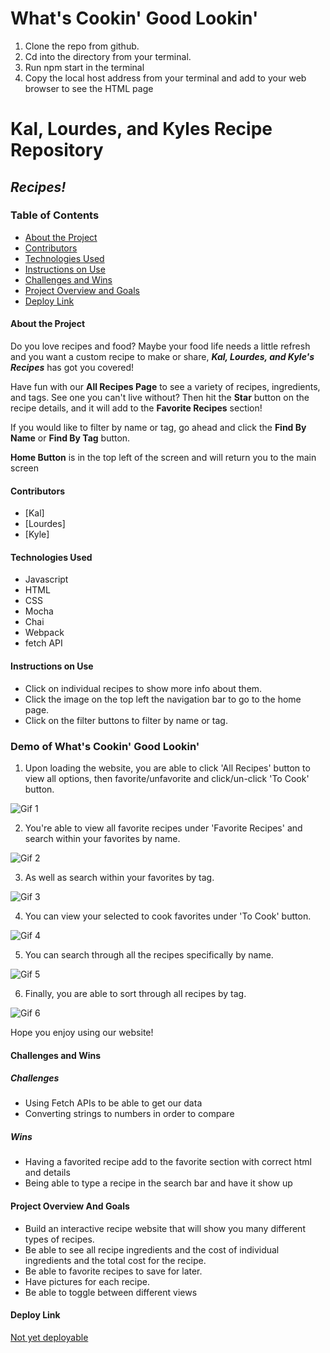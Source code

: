 # What's Cookin' Good Lookin'

1. Clone the repo from github.
2. Cd into the directory from your terminal.
3. Run npm start in the terminal
4. Copy the local host address from your terminal and add to your web browser to see the HTML page

# Kal, Lourdes, and Kyles Recipe Repository
## *Recipes!*

### Table of Contents
- [About the Project](#about-the-project)
- [Contributors](#contributors)
- [Technologies Used](#technologies-used)
- [Instructions on Use](#instructions-on-use)
- [Challenges and Wins](#challenges-and-wins)
- [Project Overview and Goals](#project-overview-and-goals)
- [Deploy Link](#deploy-link)

#### About the Project
Do you love recipes and food?
Maybe your food life needs a little refresh and you want a custom recipe to make or
share, **___Kal, Lourdes, and Kyle's Recipes___**
has got you covered!

Have fun with our **All Recipes Page** to see a variety of recipes,
ingredients, and tags. See one you can't live without? Then hit the **Star** button on the recipe details, and it will add to the **Favorite Recipes** section!

If you would like to filter by name or tag, go ahead and click the **Find By Name** or **Find By Tag** button.

**Home Button** is in the top left of the screen and will return you to the main screen


#### Contributors
 - [Kal]
 - [Lourdes]
 - [Kyle]

#### Technologies Used
- Javascript
- HTML
- CSS
- Mocha
- Chai
- Webpack
- fetch API

#### Instructions on Use
- Click on individual recipes to show more info about them.
- Click the image on the top left the navigation bar to go to the home page.
- Click on the filter buttons to filter by name or tag.

### Demo of What's Cookin' Good Lookin'

1. Upon loading the website, you are able to click 'All Recipes' button to view all options, then favorite/unfavorite and click/un-click 'To Cook' button.

![Gif 1](https://media.giphy.com/media/tmTMzmkIbZg28FOcvX/giphy.gif)

2. You're able to view all favorite recipes under 'Favorite Recipes' and search within your favorites by name.

![Gif 2](https://media.giphy.com/media/MGZvSE5YDlPKXk0QjW/giphy.gif)

3. As well as search within your favorites by tag.

![Gif 3](https://media.giphy.com/media/WT1cVK2yZCz1cj6H96/giphy.gif)

4. You can view your selected to cook favorites under 'To Cook' button.

![Gif 4](https://media.giphy.com/media/sgFiBTleoMkZM2EU2A/giphy.gif)

5. You can search through all the recipes specifically by name.

![Gif 5](https://media.giphy.com/media/Xs45bfYmLVn1tD4kht/giphy.gif)

6. Finally, you are able to sort through all recipes by tag.

![Gif 6](https://media.giphy.com/media/RzcgbgN6Ep5ZJ0pzAj/giphy.gif)

Hope you enjoy using our website!

#### Challenges and Wins

##### Challenges
- Using Fetch APIs to be able to get our data
- Converting strings to numbers in order to compare

##### Wins
- Having a favorited recipe add to the favorite section with correct html and details
- Being able to type a recipe in the search bar and have it show up

#### Project Overview And Goals

- Build an interactive recipe website that will show you many different types of recipes.
- Be able to see all recipe ingredients and the cost of individual ingredients and the total cost for the recipe.
- Be able to favorite recipes to save for later.
- Have pictures for each recipe.
- Be able to toggle between different views


#### Deploy Link
 [Not yet deployable](https://)
